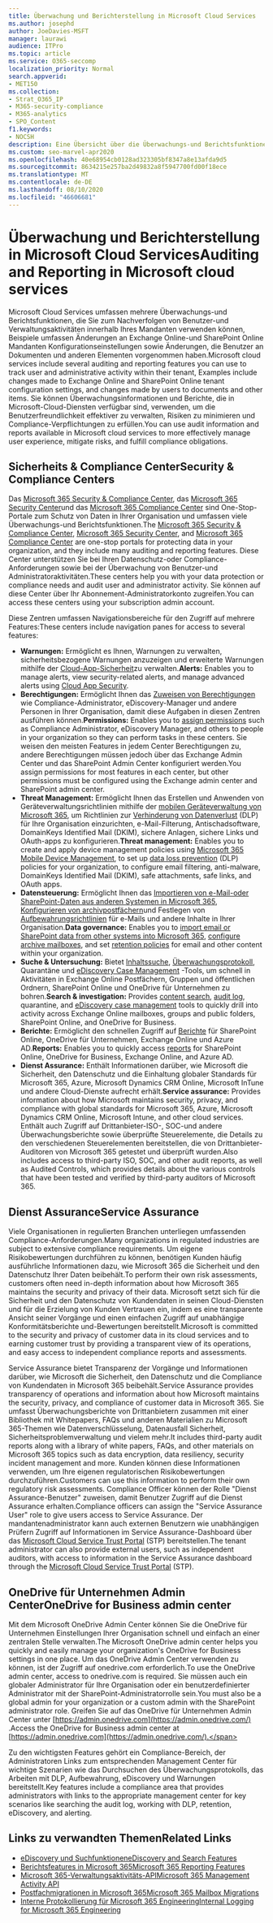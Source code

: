 ```yaml
---
title: Überwachung und Berichterstellung in Microsoft Cloud Services
ms.author: josephd
author: JoeDavies-MSFT
manager: laurawi
audience: ITPro
ms.topic: article
ms.service: O365-seccomp
localization_priority: Normal
search.appverid:
- MET150
ms.collection:
- Strat_O365_IP
- M365-security-compliance
- M365-analytics
- SPO_Content
f1.keywords:
- NOCSH
description: Eine Übersicht über die Überwachungs-und Berichtsfunktionen in Office 365, Microsoft 365 und Service Assurance.
ms.custom: seo-marvel-apr2020
ms.openlocfilehash: 40e68954cb0128ad323305bf8347a8e13afda9d5
ms.sourcegitcommit: 8634215e257ba2d49832a8f5947700fd00f18ece
ms.translationtype: MT
ms.contentlocale: de-DE
ms.lasthandoff: 08/10/2020
ms.locfileid: "46606681"
---
```

# <a name="auditing-and-reporting-in-microsoft-cloud-services"></a><span data-ttu-id="cbb82-103">Überwachung und Berichterstellung in Microsoft Cloud Services</span><span class="sxs-lookup"><span data-stu-id="cbb82-103">Auditing and Reporting in Microsoft cloud services</span></span>

<span data-ttu-id="cbb82-104">Microsoft Cloud Services umfassen mehrere Überwachungs-und Berichtsfunktionen, die Sie zum Nachverfolgen von Benutzer-und Verwaltungsaktivitäten innerhalb Ihres Mandanten verwenden können, Beispiele umfassen Änderungen an Exchange Online-und SharePoint Online Mandanten Konfigurationseinstellungen sowie Änderungen, die Benutzer an Dokumenten und anderen Elementen vorgenommen haben.</span><span class="sxs-lookup"><span data-stu-id="cbb82-104">Microsoft cloud services include several auditing and reporting features you can use to track user and administrative activity within their tenant, Examples include changes made to Exchange Online and SharePoint Online tenant configuration settings, and changes made by users to documents and other items.</span></span> <span data-ttu-id="cbb82-105">Sie können Überwachungsinformationen und Berichte, die in Microsoft-Cloud-Diensten verfügbar sind, verwenden, um die Benutzerfreundlichkeit effektiver zu verwalten, Risiken zu minimieren und Compliance-Verpflichtungen zu erfüllen.</span><span class="sxs-lookup"><span data-stu-id="cbb82-105">You can use audit information and reports available in Microsoft cloud services to more effectively manage user experience, mitigate risks, and fulfill compliance obligations.</span></span>

## <a name="security--compliance-centers"></a><span data-ttu-id="cbb82-106">Sicherheits & Compliance Center</span><span class="sxs-lookup"><span data-stu-id="cbb82-106">Security & Compliance Centers</span></span>

<span data-ttu-id="cbb82-107">Das [Microsoft 365 Security & Compliance Center](https://protection.office.com), das [Microsoft 365 Security Center](https://security.microsoft.com)und das [Microsoft 365 Compliance Center](https://compliance.microsoft.com) sind One-Stop-Portale zum Schutz von Daten in Ihrer Organisation und umfassen viele Überwachungs-und Berichtsfunktionen.</span><span class="sxs-lookup"><span data-stu-id="cbb82-107">The [Microsoft 365 Security & Compliance Center](https://protection.office.com), [Microsoft 365 Security Center](https://security.microsoft.com), and [Microsoft 365 Compliance Center](https://compliance.microsoft.com) are one-stop portals for protecting data in your organization, and they include many auditing and reporting features.</span></span> <span data-ttu-id="cbb82-108">Diese Center unterstützen Sie bei Ihren Datenschutz-oder Compliance-Anforderungen sowie bei der Überwachung von Benutzer-und Administratoraktivitäten.</span><span class="sxs-lookup"><span data-stu-id="cbb82-108">These centers help you with your data protection or compliance needs and audit user and administrator activity.</span></span> <span data-ttu-id="cbb82-109">Sie können auf diese Center über Ihr Abonnement-Administratorkonto zugreifen.</span><span class="sxs-lookup"><span data-stu-id="cbb82-109">You can access these centers using your subscription admin account.</span></span>

<span data-ttu-id="cbb82-110">Diese Zentren umfassen Navigationsbereiche für den Zugriff auf mehrere Features:</span><span class="sxs-lookup"><span data-stu-id="cbb82-110">These centers include navigation panes for access to several features:</span></span>

- <span data-ttu-id="cbb82-111">**Warnungen:** Ermöglicht es Ihnen, Warnungen zu verwalten, sicherheitsbezogene Warnungen anzuzeigen und erweiterte Warnungen mithilfe der [Cloud-App-Sicherheit](https://docs.microsoft.com/cloud-app-security/what-is-cloud-app-security)zu verwalten.</span><span class="sxs-lookup"><span data-stu-id="cbb82-111">**Alerts:** Enables you to manage alerts, view security-related alerts, and manage advanced alerts using [Cloud App Security](https://docs.microsoft.com/cloud-app-security/what-is-cloud-app-security).</span></span>
- <span data-ttu-id="cbb82-112">**Berechtigungen:** Ermöglicht Ihnen das [Zuweisen von Berechtigungen](https://docs.microsoft.com/microsoft-365/security/office-365-security/grant-access-to-the-security-and-compliance-center) wie Compliance-Administrator, eDiscovery-Manager und andere Personen in Ihrer Organisation, damit diese Aufgaben in diesen Zentren ausführen können.</span><span class="sxs-lookup"><span data-stu-id="cbb82-112">**Permissions:** Enables you to [assign permissions](https://docs.microsoft.com/microsoft-365/security/office-365-security/grant-access-to-the-security-and-compliance-center) such as Compliance Administrator, eDiscovery Manager, and others to people in your organization so they can perform tasks in these centers.</span></span> <span data-ttu-id="cbb82-113">Sie weisen den meisten Features in jedem Center Berechtigungen zu, andere Berechtigungen müssen jedoch über das Exchange Admin Center und das SharePoint Admin Center konfiguriert werden.</span><span class="sxs-lookup"><span data-stu-id="cbb82-113">You assign permissions for most features in each center, but other permissions must be configured using the Exchange admin center and SharePoint admin center.</span></span>
- <span data-ttu-id="cbb82-114">**Threat Management:** Ermöglicht Ihnen das Erstellen und Anwenden von Geräteverwaltungsrichtlinien mithilfe der [mobilen Geräteverwaltung von Microsoft 365](https://support.microsoft.com/office/overview-of-mobile-device-management-mdm-for-microsoft-365-faa7d8e5-645d-4d59-839c-c8d4c1869e4a), um Richtlinien zur [Verhinderung von Datenverlust](https://docs.microsoft.com/microsoft-365/compliance/data-loss-prevention-policies) (DLP) für Ihre Organisation einzurichten, e-Mail-Filterung, Antischadsoftware, DomainKeys Identified Mail (DKIM), sichere Anlagen, sichere Links und OAuth-apps zu konfigurieren.</span><span class="sxs-lookup"><span data-stu-id="cbb82-114">**Threat management:** Enables you to create and apply device management policies using [Microsoft 365 Mobile Device Management](https://support.microsoft.com/office/overview-of-mobile-device-management-mdm-for-microsoft-365-faa7d8e5-645d-4d59-839c-c8d4c1869e4a), to set up [data loss prevention](https://docs.microsoft.com/microsoft-365/compliance/data-loss-prevention-policies) (DLP) policies for your organization, to configure email filtering, anti-malware, DomainKeys Identified Mail (DKIM), safe attachments, safe links, and OAuth apps.</span></span>
- <span data-ttu-id="cbb82-115">**Datensteuerung:** Ermöglicht Ihnen das [Importieren von e-Mail-oder SharePoint-Daten aus anderen Systemen in Microsoft 365](https://support.office.com/article/Import-PST-files-or-SharePoint-data-to-Office-365-ba688e0a-0fcb-4bd7-8e57-2b669564ea84), [Konfigurieren von archivpostfächern](https://support.office.com/article/Enable-archive-mailboxes-in-the-Office-365-Security-Compliance-Center-268a109e-7843-405b-bb3d-b9393b2342ce)und Festlegen von [Aufbewahrungsrichtlinien](https://docs.microsoft.com/microsoft-365/compliance/retention-policies) für e-Mails und andere Inhalte in Ihrer Organisation.</span><span class="sxs-lookup"><span data-stu-id="cbb82-115">**Data governance:** Enables you to [import email or SharePoint data from other systems into Microsoft 365](https://support.office.com/article/Import-PST-files-or-SharePoint-data-to-Office-365-ba688e0a-0fcb-4bd7-8e57-2b669564ea84), [configure archive mailboxes](https://support.office.com/article/Enable-archive-mailboxes-in-the-Office-365-Security-Compliance-Center-268a109e-7843-405b-bb3d-b9393b2342ce), and set [retention policies](https://docs.microsoft.com/microsoft-365/compliance/retention-policies) for email and other content within your organization.</span></span>
- <span data-ttu-id="cbb82-116">**Suche & Untersuchung:** Bietet [Inhaltssuche](https://support.office.com/article/Run-a-Content-Search-in-the-Office-365-Security-Compliance-Center-61852fd9-fe8a-4880-a339-cb19ed3bff4a), [Überwachungsprotokoll](https://support.office.com/article/Search-the-audit-log-in-the-Office-365-Security-Compliance-Center-0d4d0f35-390b-4518-800e-0c7ec95e946c), Quarantäne und [eDiscovery Case Management](https://support.office.com/article/Manage-eDiscovery-cases-in-the-Office-365-Security-Compliance-Center-edea80d6-20a7-40fb-b8c4-5e8c8395f6da) -Tools, um schnell in Aktivitäten in Exchange Online Postfächern, Gruppen und öffentlichen Ordnern, SharePoint Online und OneDrive für Unternehmen zu bohren.</span><span class="sxs-lookup"><span data-stu-id="cbb82-116">**Search & investigation:** Provides [content search](https://support.office.com/article/Run-a-Content-Search-in-the-Office-365-Security-Compliance-Center-61852fd9-fe8a-4880-a339-cb19ed3bff4a), [audit log](https://support.office.com/article/Search-the-audit-log-in-the-Office-365-Security-Compliance-Center-0d4d0f35-390b-4518-800e-0c7ec95e946c), quarantine, and [eDiscovery case management](https://support.office.com/article/Manage-eDiscovery-cases-in-the-Office-365-Security-Compliance-Center-edea80d6-20a7-40fb-b8c4-5e8c8395f6da) tools to quickly drill into activity across Exchange Online mailboxes, groups and public folders, SharePoint Online, and OneDrive for Business.</span></span>
- <span data-ttu-id="cbb82-117">**Berichte:** Ermöglicht den schnellen Zugriff auf [Berichte](https://support.office.com/article/Reports-in-the-Office-365-Security-Compliance-Center-7acd33ce-1ec8-49fb-b625-43bac7b58c5a) für SharePoint Online, OneDrive für Unternehmen, Exchange Online und Azure AD.</span><span class="sxs-lookup"><span data-stu-id="cbb82-117">**Reports:** Enables you to quickly access [reports](https://support.office.com/article/Reports-in-the-Office-365-Security-Compliance-Center-7acd33ce-1ec8-49fb-b625-43bac7b58c5a) for SharePoint Online, OneDrive for Business, Exchange Online, and Azure AD.</span></span>
- <span data-ttu-id="cbb82-118">**Dienst Assurance:** Enthält Informationen darüber, wie Microsoft die Sicherheit, den Datenschutz und die Einhaltung globaler Standards für Microsoft 365, Azure, Microsoft Dynamics CRM Online, Microsoft InTune und andere Cloud-Dienste aufrecht erhält.</span><span class="sxs-lookup"><span data-stu-id="cbb82-118">**Service assurance:** Provides information about how Microsoft maintains security, privacy, and compliance with global standards for Microsoft 365, Azure, Microsoft Dynamics CRM Online, Microsoft Intune, and other cloud services.</span></span> <span data-ttu-id="cbb82-119">Enthält auch Zugriff auf Drittanbieter-ISO-, SOC-und andere Überwachungsberichte sowie überprüfte Steuerelemente, die Details zu den verschiedenen Steuerelementen bereitstellen, die von Drittanbieter-Auditoren von Microsoft 365 getestet und überprüft wurden.</span><span class="sxs-lookup"><span data-stu-id="cbb82-119">Also includes access to third-party ISO, SOC, and other audit reports, as well as Audited Controls, which provides details about the various controls that have been tested and verified by third-party auditors of Microsoft 365.</span></span>

## <a name="service-assurance"></a><span data-ttu-id="cbb82-120">Dienst Assurance</span><span class="sxs-lookup"><span data-stu-id="cbb82-120">Service Assurance</span></span>

<span data-ttu-id="cbb82-121">Viele Organisationen in regulierten Branchen unterliegen umfassenden Compliance-Anforderungen.</span><span class="sxs-lookup"><span data-stu-id="cbb82-121">Many organizations in regulated industries are subject to extensive compliance requirements.</span></span> <span data-ttu-id="cbb82-122">Um eigene Risikobewertungen durchführen zu können, benötigen Kunden häufig ausführliche Informationen dazu, wie Microsoft 365 die Sicherheit und den Datenschutz Ihrer Daten beibehält.</span><span class="sxs-lookup"><span data-stu-id="cbb82-122">To perform their own risk assessments, customers often need in-depth information about how Microsoft 365 maintains the security and privacy of their data.</span></span> <span data-ttu-id="cbb82-123">Microsoft setzt sich für die Sicherheit und den Datenschutz von Kundendaten in seinen Cloud-Diensten und für die Erzielung von Kunden Vertrauen ein, indem es eine transparente Ansicht seiner Vorgänge und einen einfachen Zugriff auf unabhängige Konformitätsberichte und-Bewertungen bereitstellt.</span><span class="sxs-lookup"><span data-stu-id="cbb82-123">Microsoft is committed to the security and privacy of customer data in its cloud services and to earning customer trust by providing a transparent view of its operations, and easy access to independent compliance reports and assessments.</span></span>

<span data-ttu-id="cbb82-124">Service Assurance bietet Transparenz der Vorgänge und Informationen darüber, wie Microsoft die Sicherheit, den Datenschutz und die Compliance von Kundendaten in Microsoft 365 beibehält.</span><span class="sxs-lookup"><span data-stu-id="cbb82-124">Service Assurance provides transparency of operations and information about how Microsoft maintains the security, privacy, and compliance of customer data in Microsoft 365.</span></span> <span data-ttu-id="cbb82-125">Sie umfasst Überwachungsberichte von Drittanbietern zusammen mit einer Bibliothek mit Whitepapers, FAQs und anderen Materialien zu Microsoft 365-Themen wie Datenverschlüsselung, Datenausfall Sicherheit, Sicherheitsproblemverwaltung und vielem mehr.</span><span class="sxs-lookup"><span data-stu-id="cbb82-125">It includes third-party audit reports along with a library of white papers, FAQs, and other materials on Microsoft 365 topics such as data encryption, data resiliency, security incident management and more.</span></span> <span data-ttu-id="cbb82-126">Kunden können diese Informationen verwenden, um Ihre eigenen regulatorischen Risikobewertungen durchzuführen.</span><span class="sxs-lookup"><span data-stu-id="cbb82-126">Customers can use this information to perform their own regulatory risk assessments.</span></span> <span data-ttu-id="cbb82-127">Compliance Officer können der Rolle "Dienst Assurance-Benutzer" zuweisen, damit Benutzer Zugriff auf die Dienst Assurance erhalten.</span><span class="sxs-lookup"><span data-stu-id="cbb82-127">Compliance officers can assign the "Service Assurance User" role to give users access to Service Assurance.</span></span> <span data-ttu-id="cbb82-128">Der mandantenadministrator kann auch externen Benutzern wie unabhängigen Prüfern Zugriff auf Informationen im Service Assurance-Dashboard über das [Microsoft Cloud Service Trust Portal](https://aka.ms/STP) (STP) bereitstellen.</span><span class="sxs-lookup"><span data-stu-id="cbb82-128">The tenant administrator can also provide external users, such as independent auditors, with access to information in the Service Assurance dashboard through the [Microsoft Cloud Service Trust Portal](https://aka.ms/STP) (STP).</span></span>

## <a name="onedrive-for-business-admin-center"></a><span data-ttu-id="cbb82-129">OneDrive für Unternehmen Admin Center</span><span class="sxs-lookup"><span data-stu-id="cbb82-129">OneDrive for Business admin center</span></span>

<span data-ttu-id="cbb82-130">Mit dem Microsoft OneDrive Admin Center können Sie die OneDrive für Unternehmen Einstellungen Ihrer Organisation schnell und einfach an einer zentralen Stelle verwalten.</span><span class="sxs-lookup"><span data-stu-id="cbb82-130">The Microsoft OneDrive admin center helps you quickly and easily manage your organization's OneDrive for Business settings in one place.</span></span> <span data-ttu-id="cbb82-131">Um das OneDrive Admin Center verwenden zu können, ist der Zugriff auf onedrive.com erforderlich.</span><span class="sxs-lookup"><span data-stu-id="cbb82-131">To use the OneDrive admin center, access to onedrive.com is required.</span></span> <span data-ttu-id="cbb82-132">Sie müssen auch ein globaler Administrator für Ihre Organisation oder ein benutzerdefinierter Administrator mit der SharePoint-Administratorrolle sein.</span><span class="sxs-lookup"><span data-stu-id="cbb82-132">You must also be a global admin for your organization or a custom admin with the SharePoint administrator role.</span></span> <span data-ttu-id="cbb82-133">Greifen Sie auf das OneDrive für Unternehmen Admin Center unter [https://admin.onedrive.com](https://admin.onedrive.com/) .</span><span class="sxs-lookup"><span data-stu-id="cbb82-133">Access the OneDrive for Business admin center at [https://admin.onedrive.com](https://admin.onedrive.com/).</span></span>

<span data-ttu-id="cbb82-134">Zu den wichtigsten Features gehört ein Compliance-Bereich, der Administratoren Links zum entsprechenden Management Center für wichtige Szenarien wie das Durchsuchen des Überwachungsprotokolls, das Arbeiten mit DLP, Aufbewahrung, eDiscovery und Warnungen bereitstellt.</span><span class="sxs-lookup"><span data-stu-id="cbb82-134">Key features include a compliance area that provides administrators with links to the appropriate management center for key scenarios like searching the audit log, working with DLP, retention, eDiscovery, and alerting.</span></span>

## <a name="related-links"></a><span data-ttu-id="cbb82-135">Links zu verwandten Themen</span><span class="sxs-lookup"><span data-stu-id="cbb82-135">Related Links</span></span>

- [<span data-ttu-id="cbb82-136">eDiscovery und Suchfunktionen</span><span class="sxs-lookup"><span data-stu-id="cbb82-136">eDiscovery and Search Features</span></span>](office-365-ediscovery-and-search-features.md)
- [<span data-ttu-id="cbb82-137">Berichtsfeatures in Microsoft 365</span><span class="sxs-lookup"><span data-stu-id="cbb82-137">Microsoft 365 Reporting Features</span></span>](office-365-reporting-features.md)
- [<span data-ttu-id="cbb82-138">Microsoft 365-Verwaltungsaktivitäts-API</span><span class="sxs-lookup"><span data-stu-id="cbb82-138">Microsoft 365 Management Activity API</span></span>](office-365-management-activity-api.md)
- [<span data-ttu-id="cbb82-139">Postfachmigrationen in Microsoft 365</span><span class="sxs-lookup"><span data-stu-id="cbb82-139">Microsoft 365 Mailbox Migrations</span></span>](office-365-mailbox-migrations.md)
- [<span data-ttu-id="cbb82-140">Interne Protokollierung für Microsoft 365 Engineering</span><span class="sxs-lookup"><span data-stu-id="cbb82-140">Internal Logging for Microsoft 365 Engineering</span></span>](office-365-internal-logging.md)